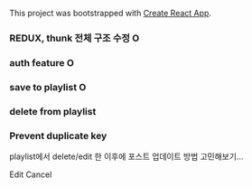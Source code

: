 This project was bootstrapped with [Create React App](https://github.com/facebook/create-react-app).

### REDUX, thunk 전체 구조 수정 O
### auth feature O
### save to playlist O
### delete from playlist 
### Prevent duplicate key 

playlist에서 delete/edit 한 이후에 포스트 업데이트 방법 고민해보기... 

Edit Cancel 